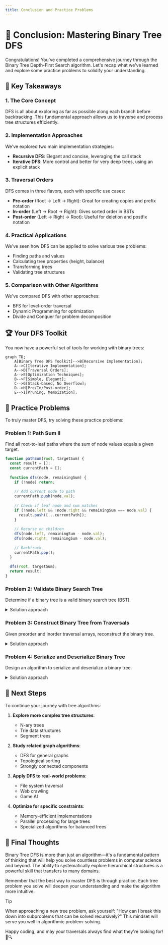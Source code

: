 ```yaml
---
title: Conclusion and Practice Problems
---
```


# 🎯 Conclusion: Mastering Binary Tree DFS

Congratulations! You've completed a comprehensive journey through the Binary Tree Depth-First Search algorithm. Let's recap what we've learned and explore some practice problems to solidify your understanding.

## 🧠 Key Takeaways

### 1. The Core Concept

DFS is all about exploring as far as possible along each branch before backtracking. This fundamental approach allows us to traverse and process tree structures efficiently.

### 2. Implementation Approaches

We've explored two main implementation strategies:

- **Recursive DFS**: Elegant and concise, leveraging the call stack
- **Iterative DFS**: More control and better for very deep trees, using an explicit stack

### 3. Traversal Orders

DFS comes in three flavors, each with specific use cases:

- **Pre-order** (Root → Left → Right): Great for creating copies and prefix notation
- **In-order** (Left → Root → Right): Gives sorted order in BSTs
- **Post-order** (Left → Right → Root): Useful for deletion and postfix notation

### 4. Practical Applications

We've seen how DFS can be applied to solve various tree problems:

- Finding paths and values
- Calculating tree properties (height, balance)
- Transforming trees
- Validating tree structures

### 5. Comparison with Other Algorithms

We've compared DFS with other approaches:

- BFS for level-order traversal
- Dynamic Programming for optimization
- Divide and Conquer for problem decomposition

## 🏆 Your DFS Toolkit

You now have a powerful set of tools for working with binary trees:

```mermaid
graph TD;
    A[Binary Tree DFS Toolkit]-->B[Recursive Implementation];
    A-->C[Iterative Implementation];
    A-->D[Traversal Orders];
    A-->E[Optimization Techniques];
    B-->F[Simple, Elegant];
    C-->G[Stack-based, No Overflow];
    D-->H[Pre/In/Post-order];
    E-->I[Pruning, Memoization];
```

## 💪 Practice Problems

To truly master DFS, try solving these practice problems:

### Problem 1: Path Sum II

Find all root-to-leaf paths where the sum of node values equals a given target.

```javascript
function pathSum(root, targetSum) {
  const result = [];
  const currentPath = [];
  
  function dfs(node, remainingSum) {
    if (!node) return;
    
    // Add current node to path
    currentPath.push(node.val);
    
    // Check if leaf node and sum matches
    if (!node.left && !node.right && remainingSum === node.val) {
      result.push([...currentPath]);
    }
    
    // Recurse on children
    dfs(node.left, remainingSum - node.val);
    dfs(node.right, remainingSum - node.val);
    
    // Backtrack
    currentPath.pop();
  }
  
  dfs(root, targetSum);
  return result;
}
```

### Problem 2: Validate Binary Search Tree

Determine if a binary tree is a valid binary search tree (BST).

<details>
<summary>Solution approach</summary>

```javascript
function isValidBST(root) {
  function validate(node, min, max) {
    if (!node) return true;
    
    // Check if current node's value is within valid range
    if ((min !== null && node.val <= min) || 
        (max !== null && node.val >= max)) {
      return false;
    }
    
    // Validate left and right subtrees
    return validate(node.left, min, node.val) && 
           validate(node.right, node.val, max);
  }
  
  return validate(root, null, null);
}
```

</details>

### Problem 3: Construct Binary Tree from Traversals

Given preorder and inorder traversal arrays, reconstruct the binary tree.

<details>
<summary>Solution approach</summary>

```javascript
function buildTree(preorder, inorder) {
  if (!preorder.length || !inorder.length) return null;
  
  // First element in preorder is the root
  const rootVal = preorder[0];
  const root = { val: rootVal, left: null, right: null };
  
  // Find root's position in inorder array
  const rootIndex = inorder.indexOf(rootVal);
  
  // Split inorder array into left and right subtrees
  const inorderLeft = inorder.slice(0, rootIndex);
  const inorderRight = inorder.slice(rootIndex + 1);
  
  // Split preorder array into left and right subtrees
  const preorderLeft = preorder.slice(1, inorderLeft.length + 1);
  const preorderRight = preorder.slice(inorderLeft.length + 1);
  
  // Recursively build left and right subtrees
  root.left = buildTree(preorderLeft, inorderLeft);
  root.right = buildTree(preorderRight, inorderRight);
  
  return root;
}
```

</details>

### Problem 4: Serialize and Deserialize Binary Tree

Design an algorithm to serialize and deserialize a binary tree.

<details>
<summary>Solution approach</summary>

```javascript
// Serialize a binary tree to a string
function serialize(root) {
  if (!root) return "null";
  
  // Pre-order traversal: Root, Left, Right
  return root.val + "," + serialize(root.left) + "," + serialize(root.right);
}

// Deserialize a string to a binary tree
function deserialize(data) {
  const nodes = data.split(",");
  
  function buildTree() {
    const val = nodes.shift();
    if (val === "null") return null;
    
    const node = { val: parseInt(val), left: null, right: null };
    node.left = buildTree();
    node.right = buildTree();
    
    return node;
  }
  
  return buildTree();
}
```

</details>

## 🚀 Next Steps

To continue your journey with tree algorithms:

1. **Explore more complex tree structures**:
   - N-ary trees
   - Trie data structures
   - Segment trees

2. **Study related graph algorithms**:
   - DFS for general graphs
   - Topological sorting
   - Strongly connected components

3. **Apply DFS to real-world problems**:
   - File system traversal
   - Web crawling
   - Game AI

4. **Optimize for specific constraints**:
   - Memory-efficient implementations
   - Parallel processing for large trees
   - Specialized algorithms for balanced trees

## 🌟 Final Thoughts

Binary Tree DFS is more than just an algorithm—it's a fundamental pattern of thinking that will help you solve countless problems in computer science and beyond. The ability to systematically explore hierarchical structures is a powerful skill that transfers to many domains.

Remember that the best way to master DFS is through practice. Each tree problem you solve will deepen your understanding and make the algorithm more intuitive.

> [!TIP]
> When approaching a new tree problem, ask yourself: "How can I break this down into subproblems that can be solved recursively?" This mindset will serve you well in algorithmic problem-solving.

Happy coding, and may your traversals always find what they're looking for! 🌳🔍 